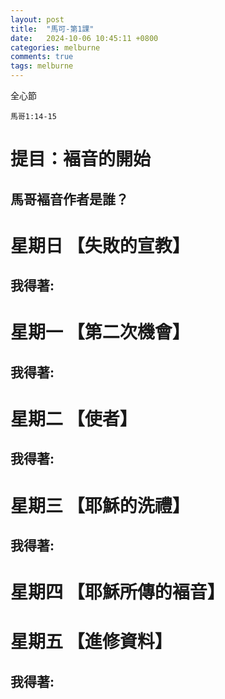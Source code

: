 ```yaml
---
layout: post
title:  "馬可-第1課"
date:   2024-10-06 10:45:11 +0800
categories: melburne
comments: true
tags: melburne 
---
```


全心節
~~~
馬哥1:14-15
~~~

# 提目：褔音的開始

## 馬哥褔音作者是誰？




# 星期日 【失敗的宣教】 



## 我得著:


# 星期一 【第二次機會】


## 我得著:


# 星期二 【使者】


## 我得著:

# 星期三 【耶穌的洗禮】


## 我得著:


# 星期四 【耶穌所傳的褔音】 


# 星期五 【進修資料】 


## 我得著:
